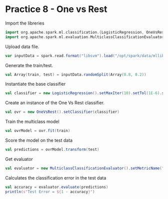 # Practice 8 - One vs Rest

Import the libreries
```scala
import org.apache.spark.ml.classification.{LogisticRegression, OneVsRest}
import org.apache.spark.ml.evaluation.MulticlassClassificationEvaluator
```
Upload data file.
```scala
var inputData = spark.read.format("libsvm").load("/opt/spark/data/mllib/sample_multiclass_classification_data.txt")
```
Generate the train/test.
```scala
val Array(train, test) = inputData.randomSplit(Array(0.8, 0.2))
```
Instantiate the base classifier
```scala
val classifier = new LogisticRegression().setMaxIter(10).setTol(1E-6).setFitIntercept(true)
```
Create an instance of the One Vs Rest classifier.
```scala
val ovr = new OneVsRest().setClassifier(classifier)
```
Train the multiclass model
```scala
val ovrModel = ovr.fit(train)
```
Score the model on the test data
```scala
val predictions = ovrModel.transform(test)
```
Get evaluator
```scala
val evaluator = new MulticlassClassificationEvaluator().setMetricName("accuracy")
```
Calculates the classification error in the test data
```scala
val accuracy = evaluator.evaluate(predictions)
println(s"Test Error = ${1 - accuracy}")
```
